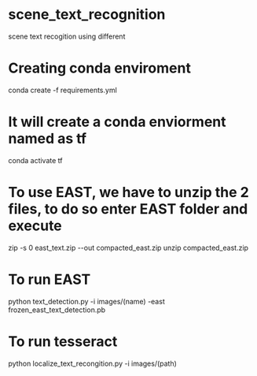 # scene_text_recognition
scene text recogition using different 

# Creating conda enviroment
conda create -f requirements.yml
# It will create a conda enviorment named as tf
conda activate tf

# To use EAST, we have to unzip the 2 files, to do so enter EAST folder and execute
zip -s 0 east_text.zip --out compacted_east.zip
unzip compacted_east.zip

# To run EAST 
python text_detection.py -i images/(name) -east frozen_east_text_detection.pb 

# To run tesseract
python localize_text_recongition.py -i images/(path)
